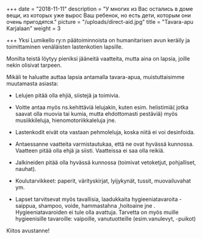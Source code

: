 +++
date = "2018-11-11"
description = "У многих из Вас остались в доме вещи, из которых уже вырос Ваш ребенок, но есть дети, которым они очень пригодятся."
picture = "/uploads/direct-aid.jpg"
title = "Tavara-apu Karjalaan"
weight = 3

+++
Yksi Lumikello ry:n päätoiminnoista on humanitarisen avun keräily ja toimittaminen venäläisten lastenkotien lapsille.

Monilta teistä löytyy pieniksi jääneitä vaatteita, mutta aina on lapsia, joille nekin olisivat tarpeen. 

Mikäli te haluatte auttaa lapsia antamalla tavara-apua, muistuttaisimme muutamasta asiasta: 

* Lelujen pitää olla ehjiä, siistejä ja toimivia. 


* Voitte antaa myös ns.kehittäviä lelujakin, kuten esim. helistimiä( jotka saavat olla muovia tai kumia, mutta ehdottomasti pestäviä) myös musiikkileluja, hienomotoriikkaleluja jne. 


* Lastenkodit eivät ota vastaan pehmoleluja, koska niitä ei voi desinfoida.


* Antaessanne vaatteita varmistautukaa, että ne ovat hyvässä kunnossa. Vaatteen pitää olla ehjä ja siisti. Vaatteissa ei saa olla reikiä. 


* Jalkineiden pitää olla hyvässä kunnossa (toimivat vetoketjut, pohjalliset, nauhat). 


* Koulutarvikkeet: paperit, värityskirjat, lyijykynät, tussit, muovailuvahat ym. 


* Lapset tarvitsevat myös tavallisia, laadukkaita hygieeniatavaroita - saippua, shampoo, voide, hammastahna ,hoitoaine jne . Hygieeniatavaroiden ei tule olla avattuja. Tarvetta on myös muille hygieenisille tavaroille: vaipoille, vanutuotteille (esim.vanulevyt, -puikot)

Kiitos avustanne!